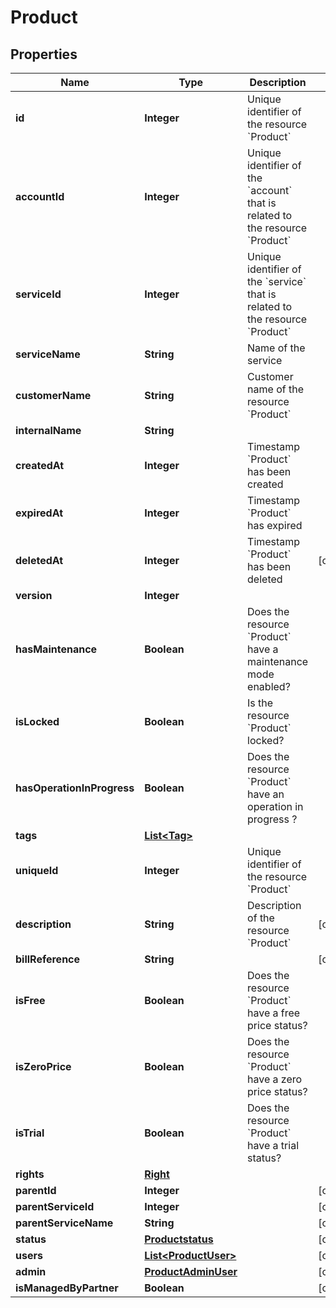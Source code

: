 

# Product


## Properties

| Name | Type | Description | Notes |
|------------ | ------------- | ------------- | -------------|
|**id** | **Integer** | Unique identifier of the resource &#x60;Product&#x60; |  |
|**accountId** | **Integer** | Unique identifier of the &#x60;account&#x60; that is related to the resource &#x60;Product&#x60; |  |
|**serviceId** | **Integer** | Unique identifier of the &#x60;service&#x60; that is related to the resource &#x60;Product&#x60; |  |
|**serviceName** | **String** | Name of the service |  |
|**customerName** | **String** | Customer name of the resource &#x60;Product&#x60; |  |
|**internalName** | **String** |  |  |
|**createdAt** | **Integer** | Timestamp &#x60;Product&#x60; has been created |  |
|**expiredAt** | **Integer** | Timestamp &#x60;Product&#x60; has expired |  |
|**deletedAt** | **Integer** | Timestamp &#x60;Product&#x60; has been deleted |  [optional] |
|**version** | **Integer** |  |  |
|**hasMaintenance** | **Boolean** | Does the resource &#x60;Product&#x60; have a maintenance mode enabled? |  |
|**isLocked** | **Boolean** | Is the resource &#x60;Product&#x60; locked? |  |
|**hasOperationInProgress** | **Boolean** | Does the resource &#x60;Product&#x60; have an operation in progress ? |  |
|**tags** | [**List&lt;Tag&gt;**](Tag.md) |  |  |
|**uniqueId** | **Integer** | Unique identifier of the resource &#x60;Product&#x60; |  |
|**description** | **String** | Description of the resource &#x60;Product&#x60; |  [optional] |
|**billReference** | **String** |  |  [optional] |
|**isFree** | **Boolean** | Does the resource &#x60;Product&#x60; have a free price status? |  |
|**isZeroPrice** | **Boolean** | Does the resource &#x60;Product&#x60; have a zero price status? |  |
|**isTrial** | **Boolean** | Does the resource &#x60;Product&#x60; have a trial status? |  |
|**rights** | [**Right**](Right.md) |  |  |
|**parentId** | **Integer** |  |  [optional] |
|**parentServiceId** | **Integer** |  |  [optional] |
|**parentServiceName** | **String** |  |  [optional] |
|**status** | [**Productstatus**](Productstatus.md) |  |  [optional] |
|**users** | [**List&lt;ProductUser&gt;**](ProductUser.md) |  |  [optional] |
|**admin** | [**ProductAdminUser**](ProductAdminUser.md) |  |  [optional] |
|**isManagedByPartner** | **Boolean** |  |  [optional] |



